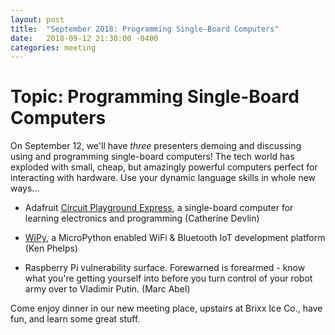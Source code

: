 ```yaml
---
layout: post
title:  "September 2018: Programming Single-Board Computers"
date:   2018-09-12 21:30:00 -0400
categories: meeting
---
```


# Topic: Programming Single-Board Computers 

On September 12, we'll have *three* presenters demoing and 
discussing 
using and programming single-board computers!  The tech world has 
exploded with small, cheap, but amazingly powerful computers 
perfect for interacting with hardware.  Use your dynamic 
language skills in whole new ways... 

- Adafruit [Circuit Playground Express](https://learn.adafruit.com/adafruit-circuit-playground-express), a single-board computer for 
learning electronics and programming  (Catherine Devlin)

- [WiPy](https://pycom.io/product/wipy-3/), a MicroPython 
enabled WiFi & Bluetooth IoT development platform (Ken Phelps) 

- Raspberry Pi vulnerability surface.  Forewarned is forearmed - 
know what you're getting yourself into before you turn control 
of your robot army over to Vladimir Putin.   (Marc Abel) 

Come enjoy dinner in our new meeting place, upstairs at 
Brixx Ice Co., have fun, and learn some great stuff.

